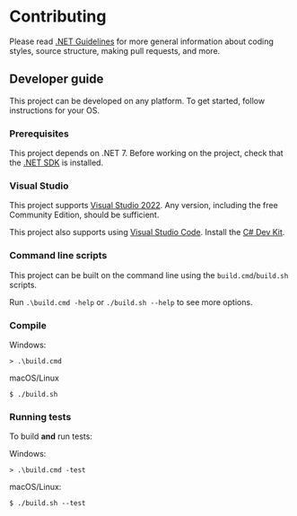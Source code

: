 Contributing
============

Please read [.NET Guidelines](https://github.com/dotnet/runtime/blob/master/CONTRIBUTING.md) for more general information about coding styles, source structure, making pull requests, and more.

## Developer guide

This project can be developed on any platform. To get started, follow instructions for your OS.

### Prerequisites

This project depends on .NET 7. Before working on the project, check that the [.NET SDK](https://dotnet.microsoft.com/en-us/download) is installed.

### Visual Studio

This project supports [Visual Studio 2022](https://visualstudio.com). Any version, including the free Community Edition, should be sufficient.

This project also supports using
[Visual Studio Code](https://code.visualstudio.com). Install the [C# Dev Kit](https://marketplace.visualstudio.com/items?itemName=ms-dotnettools.csdevkit).

### Command line scripts

This project can be built on the command line using the `build.cmd`/`build.sh` scripts.

Run `.\build.cmd -help` or `./build.sh --help` to see more options.

### Compile

Windows:

    > .\build.cmd

macOS/Linux

    $ ./build.sh

### Running tests

To build **and** run tests:

Windows:

    > .\build.cmd -test

macOS/Linux:

    $ ./build.sh --test

